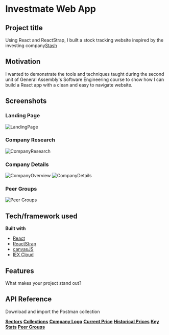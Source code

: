 # Investmate Web App

## Project title
Using React and ReactStrap, I built a stock tracking website inspired by the investing company[Stash](https://www.stashinvest.com/)

## Motivation
I wanted to demonstrate the tools and techniques taught during the second unit of General Assembly's Software Engineering course to show how I can build a React app with a clean and easy to navigate website. 
 
## Screenshots
### Landing Page
![LandingPage](https://res.cloudinary.com/doaftkgbv/image/upload/v1585866230/LandingPage_yoa5oc.png)

### Company Research
![CompanyResearch](https://res.cloudinary.com/doaftkgbv/image/upload/v1585866228/ResearchCards_izil1m.png)

### Company Details
![CompanyOverview](https://res.cloudinary.com/doaftkgbv/image/upload/v1585866228/Research_opulml.png)
![CompanyDetails](https://res.cloudinary.com/doaftkgbv/image/upload/v1585866229/DetailsDetails_a8xlxi.png)

### Peer Groups
![Peer Groups](https://res.cloudinary.com/doaftkgbv/image/upload/v1585866225/PeerGroups_l3v0iz.png)

## Tech/framework used

<b>Built with</b>
- [React](https://reactjs.org/)
- [ReactStrap](https://reactstrap.github.io/)
- [canvasJS](https://canvasjs.com/)
- [IEX Cloud](https://iexcloud.io/)

## Features
What makes your project stand out?


## API Reference
Download and import the Postman collection 

<b>[Sectors](https://iexcloud.io/docs/api/#sectors)</b>
<b>[Collections](https://iexcloud.io/docs/api/#collections)</b>
<b>[Company Logo](https://iexcloud.io/docs/api/#logo)</b>
<b>[Current Price](https://iexcloud.io/docs/api/#price-only)</b>
<b>[Historical Prices](https://iexcloud.io/docs/api/#historical-prices)</b>
<b>[Key Stats](https://iexcloud.io/docs/api/#key-stats)</b>
<b>[Peer Groups](https://iexcloud.io/docs/api/#peer-groups)</b>
